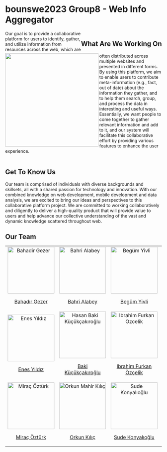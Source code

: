 # bounswe2023 Group8 - Web Info Aggregator
<div>
<div>
    <h2 style="float: right;">What Are We Working On</h2>
  <div >
      <img align="left" src="https://user-images.githubusercontent.com/45850661/223703374-aedfbcd1-b0ba-4923-beb0-daf516d08e3e.jpg" width="300">
    <p>Our goal is to provide a collaborative platform for users to identify, gather, and utilize information from resources across the web, which are often distributed across multiple websites and presented in different forms. By using this platform, we aim to enable users to contribute meta-information (e.g., fact, out of date) about the information they gather, and to help them search, group, and process the data in interesting and useful ways. Essentially, we want people to come together to gather relevant information and add to it, and our system will facilitate this collaborative effort by providing various features to enhance the user experience. <br> <br></p>
  </div>
</div>


  <div>
    <h2>Get To Know Us</h2>
    <p>Our team is comprised of individuals with diverse backgrounds and skillsets, all with a shared passion for technology and innovation. With our combined knowledge on web development, mobile development and data analysis, we are excited to bring our ideas and perspectives to this collaborative platform project. We are committed to working collaboratively and diligently to deliver a high-quality product that will provide value to users and help advance our collective understanding of the vast and dynamic knowledge scattered throughout web.</p>
  </div>
  <div>
  <h2>Our Team</h2>
  <table >
    <tr align="center">
      <td>
        <a href="https://github.com/bounswe/bounswe2023group8/wiki/Bahad%C4%B1r-Gezer-About">
          <div>
            <img width=150 alt="Bahadir Gezer" src="https://user-images.githubusercontent.com/61244299/224682828-36833e29-0db6-4efd-aa91-378e44d536da.png">
            <p>Bahadır Gezer</p>
          </div>
        </a>
      </td>
      <td>
        <a href="https://github.com/bounswe/bounswe2023group8/wiki/Bahri-Alabey-About" >
          <div>
            <img width=150 alt="Bahri Alabey" src="https://user-images.githubusercontent.com/61244299/224682907-ab2159c2-2f80-4b3c-a210-39575b975013.png">
            <p>Bahri Alabey</p>
          </div>
        </a>
      </td>
      <td>
        <a href="https://github.com/bounswe/bounswe2023group8/wiki/Beg%C3%BCm-Yivli-About">
          <div>
            <img src="https://user-images.githubusercontent.com/61244299/224683142-c18bfa8e-3ef6-4ad3-89ee-16eefc26e9a9.png" alt="Begüm Yivli" width= 150/>
            <p>Begüm Yivli</p>
          </div>
        </a>
      </td>
      <td>
        <a href="https://github.com/bounswe/bounswe2023group8/wiki/Egemen-Kaplan-About">
          <div>
            <img src= "https://user-images.githubusercontent.com/61244299/224693338-c9a5969f-5264-41b0-9253-dd8d6d342916.jpeg" alt="Egemen Kaplan" width= 150/>
            <p>Egemen Kaplan</p>
          </div>
        </a>
      </td>
    </tr>
    <tr align="center">
      <td>
        <a href="https://github.com/bounswe/bounswe2023group8/wiki/Enes-Y%C4%B1ld%C4%B1z-About">
          <div>
            <img src="https://user-images.githubusercontent.com/61244299/224683393-7d94da0b-7a00-4ac1-9fd2-bad0327b262f.png" alt="Enes Yıldız" width= 150/>
            <p>Enes Yıldız</p>
          </div>
        </a>
      </td>
      <td>
        <a href="https://github.com/bounswe/bounswe2023group8/wiki/Hasan-Baki-K%C3%BC%C3%A7%C3%BCk%C3%A7ak%C4%B1ro%C4%9Flu-About">
          <div>
            <img src="https://user-images.githubusercontent.com/61244299/224678459-1a4af9d7-bb4d-4dbf-aeec-4610cd04678f.png" alt="Hasan Baki Küçükçakıroğlu" width= 150/>
            <p>Baki Küçükçakıroğlu
          </div>
        </a>
      </td>
      <td>
        <a href="https://github.com/bounswe/bounswe2023group8/wiki/Ibrahim-Furkan-Ozcelik-About">
          <div>
            <img src="https://user-images.githubusercontent.com/61244299/224678459-1a4af9d7-bb4d-4dbf-aeec-4610cd04678f.png" alt="Ibrahim Furkan Ozcelik" width= 150/>
            <p>Ibrahim Furkan Özçelik</p>
          </div>
        </a>
      </td>
      <td>
        <a href="https://github.com/bounswe/bounswe2023group8/wiki/Meri%C3%A7-Keskin-About">
          <div>
            <img src="https://user-images.githubusercontent.com/61244299/224683707-a1309276-f85c-4fe6-ba6b-c105062e4568.png" alt="Meriç Keskin" width= 150/>
            <p>Meriç Keskin</p>
          </div>
        </a>
      </td>
    </tr>                                                                                                                 
    <tr align="center">
      <td>
        <a href="https://github.com/bounswe/bounswe2023group8/wiki/Mira%C3%A7-%C3%96zt%C3%BCrk-About">
          <div>
            <img src="https://user-images.githubusercontent.com/61244299/224683841-ed9603b1-f1bf-4ebc-8f79-dff4db768d8d.png" alt="Miraç Öztürk" width= 150/>
            <p>Miraç Öztürk</p>
          </div>
        </a>
      </td>
      <td>
        <a href="https://github.com/bounswe/bounswe2023group8/wiki/Orkun-Mahir-K%C4%B1l%C4%B1%C3%A7-About">
          <div>
            <img src="https://user-images.githubusercontent.com/61244299/224692279-c4d1054b-1aa7-4658-aca1-f03c3ef6de82.png" alt="Orkun Mahir Kılıç" width= 150/>
            <p>Orkun Kılıç</p>
          </div>
        </a>
      </td>
      <td>
        <a href="https://github.com/bounswe/bounswe2023group8/wiki/Sude-Konyal%C4%B1o%C4%9Flu-About">
          <div>
            <img src="https://user-images.githubusercontent.com/61244299/224683972-b39f998e-5b11-46d1-9bde-46a5be8befc7.jpeg" alt="Sude Konyalıoğlu" width= 150/>
            <p>Sude Konyalıoğlu</p>
          </div>
        </a>
      </td>
      <td>
        <a href="https://github.com/bounswe/bounswe2023group8/wiki/%C3%96mer-Faruk-%C3%87elik-About">
          <div>
            <img src="https://user-images.githubusercontent.com/61244299/224684090-eca8b0f6-31de-4a2f-a991-9c1eb7ecec99.png" alt="Ömer Faruk Çelik" width= 150/>
            <p>Ömer Faruk Çelik</p>
          </div>
        </a>
      </td>
    </tr>
</table>
</div>
</div>
